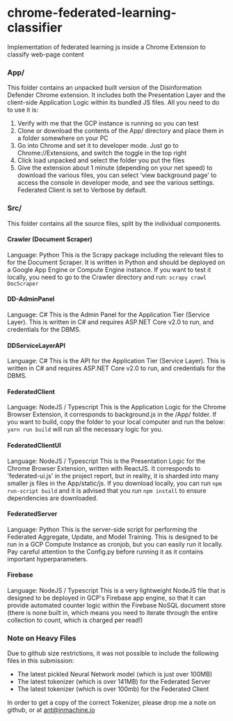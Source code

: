 # chrome-federated-learning-classifier
Implementation of federated learning js inside a Chrome Extension to classify web-page content


### App/
This folder contains an unpacked built version of the Disinformation Defender Chrome extension. It includes both the Presentation Layer and the client-side Application Logic 
within its bundled JS files. All you need to do to use it is:
1) Verify with me that the GCP instance is running so you can test
2) Clone or download the contents of the App/ directory and place them in a folder somewhere on your PC
3) Go into Chrome and set it to developer mode. Just go to Chrome://Extensions, and switch the toggle in the top right 
4) Click load unpacked and select the folder you put the files
5) Give the extension about 1 minute (depending on your net speed) to download the various files, you can select 'view background page' to access the console in developer mode, and see the various settings. Federated Client is set to Verbose by default.

### Src/
This folder contains all the source files, split by the individual components.
#### Crawler (Document Scraper)
Language: Python
This is the Scrapy package including the relevant files to for the Document Scraper. It is written in Python and should be deployed on a Google App Engine or Compute Engine instance.
If you want to test it locally, you need to go to the Crawler directory and run: `scrapy crawl DocScraper`
#### DD-AdminPanel
Language: C#
This is the Admin Panel for the Application Tier (Service Layer). This is written in C# and requires ASP.NET Core v2.0 to run, and credentials for the DBMS.
#### DDServiceLayerAPI
Language: C#
This is the API for the Application Tier (Service Layer). This is written in C# and requires ASP.NET Core v2.0 to run, and credentials for the DBMS.
#### FederatedClient
Language: NodeJS / Typescript
This is the Application Logic for the Chrome Browser Extension, it corresponds to background.js in the /App/ folder. If you want to build, copy the folder to your local computer and run the below:
`yarn run build` will run all the necessary logic for you.
#### FederatedClientUI
Language: NodeJS / Typescript
This is the Presentation Logic for the Chrome Browser Extension, written with ReactJS. It corresponds to 'federated-ui.js' in the project report, but in reality, it is sharded into many smaller js files in the App/static/js. 
If you download locally, you can run `npm run-script build` and it is advised that you run  `npm install` to ensure dependencies are downloaded.
#### FederatedServer
Language: Python
This is the server-side script for performing the Federated Aggregate, Update, and Model Training. This is designed to be run in a GCP Compute Instance as cronjob, but you can easily run it locally. Pay careful attention to the Config.py before running it as it contains important hyperparameters.
#### Firebase
Language: NodeJS / Typescript
This is a very lightweight NodeJS file that is designed to be deployed in GCP's Firebase app engine, so that it can provide automated counter logic within the Firebase NoSQL document store (there is none built in, which means you need to iterate through the entire collection to count, which is charged per read!)

### Note on Heavy Files
Due to github size restrictions, it was not possible to include the following files in this submission:
* The latest pickled Neural Network model (which is just over 100MB)
* The latest tokenizer (which is over 141MB) for the Federated Server
* The latest tokenizer (which is over 100mb) for the Federated Client

In order to get a copy of the correct Tokenizer, please drop me a note on github, or at ant@inmachine.io
